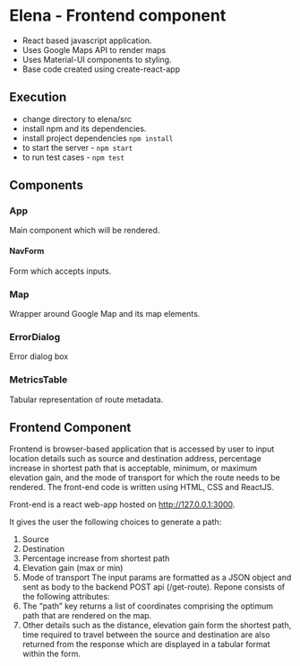 # Elena - Frontend component
- React based javascript application.
- Uses Google Maps API to render maps
- Uses Material-UI components to styling.
- Base code created using create-react-app

## Execution
- change directory to elena/src
- install npm and its dependencies.
- install project dependencies ```npm install```
- to start the server -  ```npm start ``` 
- to run test cases - ``` npm test ```

## Components
### App
Main component which will be rendered.
#### NavForm
Form which accepts inputs.
### Map
Wrapper around Google Map and its map elements.
### ErrorDialog
Error dialog box
### MetricsTable
Tabular representation of route metadata.

## Frontend Component

Frontend is browser-based application that is accessed by user to input location details such as source and destination address, percentage increase in shortest path that is acceptable, minimum, or maximum elevation gain, and the mode of transport for which the route needs to be rendered. The front-end code is written using HTML, CSS and ReactJS. 

Front-end is a react web-app hosted on http://127.0.0.1:3000.

It gives the user the following choices to generate a path:
1.	Source
2.	Destination
3.	Percentage increase from shortest path
4.	Elevation gain (max or min)
5.	Mode of transport
The input params are formatted as a JSON object and sent as body to the backend POST api (/get-route). 
Repone consists of the following attributes:
1.	The “path” key returns a list of coordinates comprising the optimum path that are rendered on the map. 
2.	Other details such as the distance, elevation gain form the shortest path, time required to travel between the source and destination are also returned from the response which are displayed in a tabular format within the form.
